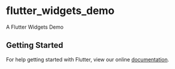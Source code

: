 # flutter_widgets_demo

A Flutter Widgets Demo

## Getting Started

For help getting started with Flutter, view our online
[documentation](https://flutter.io/).
